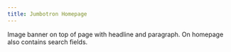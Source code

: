 ```yaml
---
title: Jumbotron Homepage
---
```


Image banner on top of page with headline and paragraph. On homepage also contains search fields.
